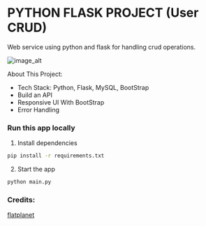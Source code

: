 # PYTHON FLASK PROJECT (User CRUD)

Web service using python and flask for handling crud operations.

![image_alt](https://github.com/p-sher4win/Flasker-DB-CURD/blob/d4de052a85e5246cf24a2e6c2cd290c36db90a4f/static/images/flasker-proj.png)

About This Project:
- Tech Stack: Python, Flask, MySQL, BootStrap
- Build an API
- Responsive UI With BootStrap
- Error Handling

### Run this app locally
1. Install dependencies
```bash
pip install -r requirements.txt
```
2. Start the app
```bash
python main.py
```

### Credits:

[flatplanet](https://github.com/flatplanet/flasker)
